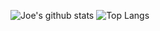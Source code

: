 ![Joe's github stats](https://github-readme-stats.vercel.app/api?username=fatcatt316&theme=buefy&show_icons=true&hide=issues&count_private=true&hide_border=true) ![Top Langs](https://github-readme-stats.vercel.app/api/top-langs/?username=fatcatt316&theme=buefy&layout=compact&langs_count=8&hide=html,css&hide_border=true)


<!--
**fatcatt316/fatcatt316** is a ✨ _special_ ✨ repository because its `README.md` (this file) appears on your GitHub profile.

Here are some ideas to get you started:

- 🔭 I’m currently working on ...
- 🌱 I’m currently learning ...
- 👯 I’m looking to collaborate on ...
- 🤔 I’m looking for help with ...
- 💬 Ask me about ...
- 📫 How to reach me: ...
- 😄 Pronouns: ...
- ⚡ Fun fact: ...
-->
